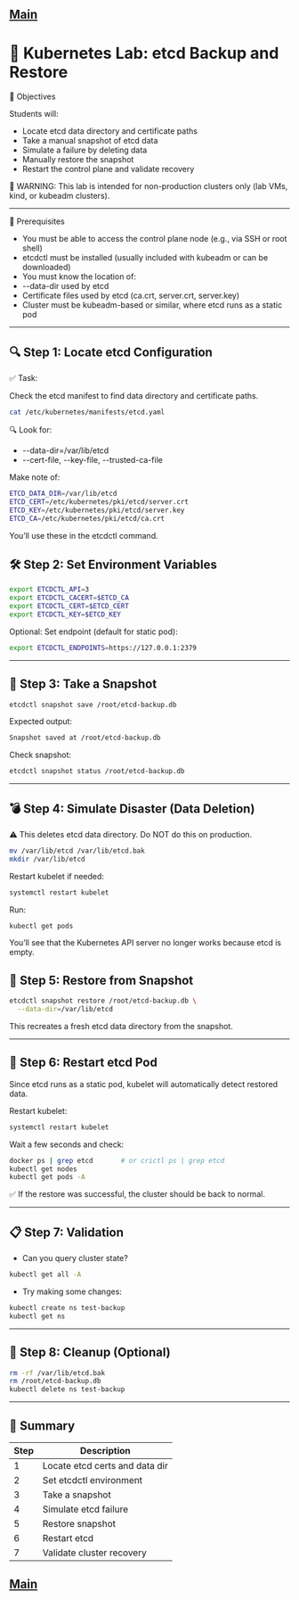 [Main](../README.md)
---

# 🧪 Kubernetes Lab: etcd Backup and Restore

🎯 Objectives

Students will:
* Locate etcd data directory and certificate paths
* Take a manual snapshot of etcd data
* Simulate a failure by deleting data
* Manually restore the snapshot
* Restart the control plane and validate recovery

🛑 WARNING: This lab is intended for non-production clusters only (lab VMs, kind, or kubeadm clusters).

---

🧰 Prerequisites
* You must be able to access the control plane node (e.g., via SSH or root shell)
* etcdctl must be installed (usually included with kubeadm or can be downloaded)
* You must know the location of:
* --data-dir used by etcd
* Certificate files used by etcd (ca.crt, server.crt, server.key)
* Cluster must be kubeadm-based or similar, where etcd runs as a static pod

---

## 🔍 Step 1: Locate etcd Configuration

✅ Task:

Check the etcd manifest to find data directory and certificate paths.
```bash
cat /etc/kubernetes/manifests/etcd.yaml
```
🔍 Look for:
* --data-dir=/var/lib/etcd
* --cert-file, --key-file, --trusted-ca-file

Make note of:
```bash
ETCD_DATA_DIR=/var/lib/etcd
ETCD_CERT=/etc/kubernetes/pki/etcd/server.crt
ETCD_KEY=/etc/kubernetes/pki/etcd/server.key
ETCD_CA=/etc/kubernetes/pki/etcd/ca.crt
```
You’ll use these in the etcdctl command.

## 🛠 Step 2: Set Environment Variables

```bash
export ETCDCTL_API=3
export ETCDCTL_CACERT=$ETCD_CA
export ETCDCTL_CERT=$ETCD_CERT
export ETCDCTL_KEY=$ETCD_KEY
```
Optional: Set endpoint (default for static pod):
```bash
export ETCDCTL_ENDPOINTS=https://127.0.0.1:2379
```

---

## 💾 Step 3: Take a Snapshot
```bash
etcdctl snapshot save /root/etcd-backup.db
```
Expected output:
```txt
Snapshot saved at /root/etcd-backup.db
```
Check snapshot:
```bash
etcdctl snapshot status /root/etcd-backup.db
```

---

## 💣 Step 4: Simulate Disaster (Data Deletion)

⚠️ This deletes etcd data directory. Do NOT do this on production.
```bash
mv /var/lib/etcd /var/lib/etcd.bak
mkdir /var/lib/etcd
```
Restart kubelet if needed:
```bash
systemctl restart kubelet
```
Run:
```bash
kubectl get pods
```
You’ll see that the Kubernetes API server no longer works because etcd is empty.

## 🔄 Step 5: Restore from Snapshot
```bash
etcdctl snapshot restore /root/etcd-backup.db \
  --data-dir=/var/lib/etcd
```
This recreates a fresh etcd data directory from the snapshot.

---

## 🔁 Step 6: Restart etcd Pod

Since etcd runs as a static pod, kubelet will automatically detect restored data.

Restart kubelet:
```bash
systemctl restart kubelet
```
Wait a few seconds and check:
```bash
docker ps | grep etcd       # or crictl ps | grep etcd
kubectl get nodes
kubectl get pods -A
```
✅ If the restore was successful, the cluster should be back to normal.

---

## 📋 Step 7: Validation
* Can you query cluster state?
```bash
kubectl get all -A
```
* Try making some changes:
```bash
kubectl create ns test-backup
kubectl get ns
```


---

## 🧹 Step 8: Cleanup (Optional)
```bash
rm -rf /var/lib/etcd.bak
rm /root/etcd-backup.db
kubectl delete ns test-backup
```

---

## 📘 Summary

| Step |	Description |
| --- | --- |
| 1 |	Locate etcd certs and data dir |
| 2 |	Set etcdctl environment |
| 3 |	Take a snapshot |
| 4 |	Simulate etcd failure |
| 5 |	Restore snapshot |
| 6 |	Restart etcd |
| 7 |	Validate cluster recovery |



[Main](../README.md)
---